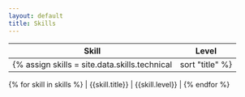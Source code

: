 ```yaml
---
layout: default
title: Skills
---
```


| Skill | Level |
| ---- | ---- |
{% assign skills = site.data.skills.technical | sort "title" %}
{% for skill in skills %}
| {{skill.title}} | {{skill.level}} |
{% endfor %}
